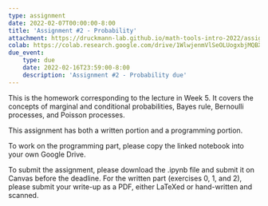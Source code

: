 ```yaml
---
type: assignment
date: 2022-02-07T00:00:00-8:00
title: 'Assignment #2 - Probability'
attachment: https://druckmann-lab.github.io/math-tools-intro-2022/assignments/2_probability_written_exercises.pdf
colab: https://colab.research.google.com/drive/1WlwjenmVlSeOLUogxbjMQBXqCIEmX_pY
due_event: 
    type: due
    date: 2022-02-16T23:59:00-8:00
    description: 'Assignment #2 - Probability due'
---
```

This is the homework corresponding to the lecture in Week 5. It covers the concepts of marginal and conditional probabilities, Bayes rule, Bernoulli processes, and Poisson processes.

This assignment has both a written portion and a programming portion. 

To work on the programming part, please copy the linked notebook into your own Google Drive. 

To submit the assignment, please download the .ipynb file and submit it on Canvas before the deadline. For the written part (exercises 0, 1, and 2), please submit your write-up as a PDF, either LaTeXed or hand-written and scanned.
